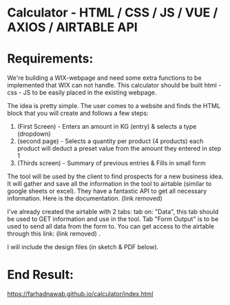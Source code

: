 # Calculator - HTML / CSS / JS / VUE / AXIOS / AIRTABLE API


# Requirements:
We're building a WIX-webpage and need some extra functions to be implemented that WIX can not handle. This calculator should be built html - css - JS to be easily placed in the existing webpage.

The idea is pretty simple. The user comes to a website and finds the HTML block that you will create and follows a few steps:

1) (First Screen) - Enters an amount in KG (entry) & selects a type (dropdown)
2) (second page) - Selects a quantity per product (4 products) each product will deduct a preset value from the amount they entered in step 1
3) (Thirds screen) - Summary of previous entries & Fills in small form

The tool will be used by the client to find prospects for a new business idea. It will gather and save all the information in the tool to airtable (similar to google sheets or excel). They have a fantastic API to get all necessary information. Here is the documentation. (link removed)

I've already created the airtable with 2 tabs: tab on: "Data", this tab should be used to GET information and use in the tool. Tab "Form Output" is to be used to send all data from the form to. You can get access to the airtable through this link: (link removed) .

I will include the design files (in sketch & PDF below).

# End Result:
https://farhadnawab.github.io/calculator/index.html
